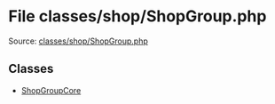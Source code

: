File classes/shop/ShopGroup.php
=========

Source: [classes/shop/ShopGroup.php](https://github.com/PrestaShop/PrestaShop/blob/1.5.5.0/classes/shop/ShopGroup.php)


Classes
-------

* [ShopGroupCore](class.ShopGroupCore.md)

